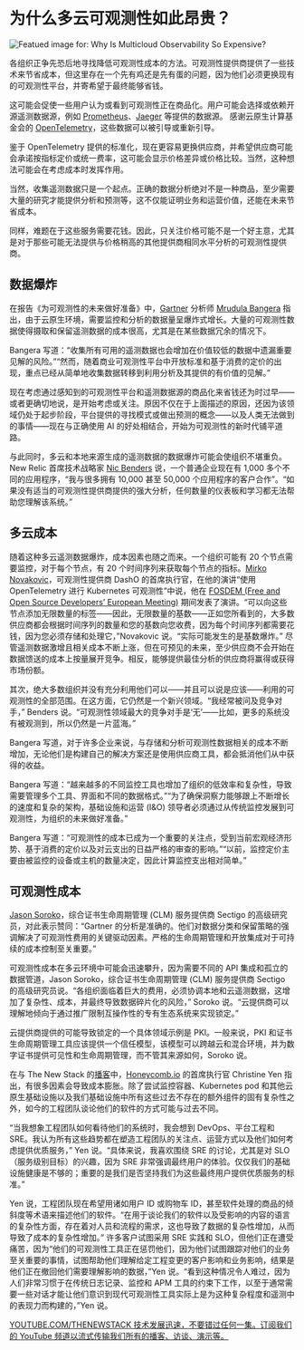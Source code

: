 # 为什么多云可观测性如此昂贵？

![Featued image for: Why Is Multicloud Observability So Expensive?](https://cdn.thenewstack.io/media/2025/03/7dbf2cb8-money-42955_1280-1024x680.png)

各组织正争先恐后地寻找降低可观测性成本的方法。可观测性提供商提供了一些技术来节省成本，但这里存在一个先有鸡还是先有蛋的问题，因为他们必须更换现有的可观测性平台，并寄希望于最终能够省钱。

这可能会促使一些用户认为或看到可观测性正在商品化。用户可能会选择或依赖开源遥测数据源，例如 [Prometheus](https://thenewstack.io/creating-a-path-for-prometheus-success/)、[Jaeger](https://thenewstack.io/jaeger-vs-zipkin-battle-of-the-open-source-tracing-tools/) 等提供的数据源。 感谢云原生计算基金会的 [OpenTelemetry](https://thenewstack.io/opentelemetry-whats-new-with-the-second-biggest-cncf-project/)，这些数据可以被引导或重新引导。

鉴于 OpenTelemetry 提供的标准化，现在更容易更换供应商，并希望供应商可能会承诺按指标定价或统一费率，这可能会显示价格差异或价格比较。当然，这种想法可能会在考虑成本时发挥作用。

当然，收集遥测数据只是一个起点。正确的数据分析绝对不是一种商品，至少需要大量的研究才能提供分析和预测等，这不仅能证明业务和运营价值，还能在未来节省成本。

同样，难题在于这些服务需要花钱。因此，只关注价格可能不是一个好主意，尤其是对于那些可能无法提供与价格稍高的其他提供商相同水平分析的可观测性提供商。

## 数据爆炸

在报告《为可观测性的未来做好准备》中，[Gartner](http://www.gartner.com) 分析师 [Mrudula Bangera](https://www.linkedin.com/in/mrudula-bangera-a4989933) 指出，由于云原生环境，需要监控和分析的数据量呈爆炸式增长。大量的可观测性数据使得摄取和保留遥测数据的成本很高，尤其是在某些数据冗余的情况下。

Bangera 写道：“收集所有可用的遥测数据也会增加在价值较低的数据中遗漏重要见解的风险。”“然而，随着商业可观测性平台中开放标准和基于消费的定价的出现，重点已经从简单地收集数据转移到利用分析及其提供的有价值的见解。”

现在考虑通过感知到的可观测性平台和遥测数据源的商品化来省钱还为时过早——或者更确切地说，是开始考虑或关注。原因不仅在于上面描述的原因，还因为该领域仍处于起步阶段，平台提供的寻找模式或做出预测的概念——以及人类无法做到的事情——现在与正确使用 AI 的好处相结合，开始为可观测性的新时代铺平道路。

与此同时，多云和本地来源生成的遥测数据的数据爆炸可能会使组织不堪重负。New Relic 首席技术战略家 [Nic Benders](https://www.linkedin.com/in/benders/) 说，一个普通企业现在有 1,000 多个不同的应用程序，“我与很多拥有 10,000 甚至 50,000 个应用程序的客户合作”。“如果没有适当的可观测性提供商提供的强大分析，任何数量的仪表板和学习都无法帮助您理解该系统。”

## 多云成本

随着这种多云遥测数据爆炸，成本因素也随之而来。一个组织可能有 20 个节点需要监控，对于每个节点，有 20 个时间序列来获取每个节点的指标。[Mirko Novakovic](https://www.linkedin.com/in/mirkonovakovic/?originalSubdomain=de)，可观测性提供商 DashO 的首席执行官，在他的演讲“使用 OpenTelemetry 进行 Kubernetes 可观测性”中说，他在 [FOSDEM (Free and Open Source Developers’ European Meeting)](https://fosdem.org/) 期间发表了演讲。“可以向这些节点添加无限数量的标签——因此，无限数量的基数——正如您所看到的，大多数供应商都会根据时间序列的数量和您的基数向您收费，因为每个时间序列都需要花钱，因为您必须存储和处理它，”Novakovic 说。“实际可能发生的是基数爆炸。”
尽管遥测数据激增且相关成本不断上涨，但在可预见的未来，至少供应商不会开始在数据馈送的成本上按量展开竞争。相反，能够提供最佳分析的供应商将赢得或获得市场份额。

其次，绝大多数组织并没有充分利用他们可以——并且可以说是应该——利用的可观测性的全部范围。在这方面，它仍然是一个新兴领域。“我经常被问及竞争对手，” Benders 说。“可观测性领域最大的竞争对手是‘无’——比如，更多的系统没有被观测到，所以仍然是一片蓝海。”

Bangera 写道，对于许多企业来说，与存储和分析可观测性数据相关的成本不断增加，无论他们是构建自己的解决方案还是使用供应商工具，都会抵消他们从中获得的收益。

Bangera 写道：“越来越多的不同监控工具也增加了组织的低效率和复杂性，导致需要管理多个工具、界面和不同的数据格式。”“为了确保洞察力能够跟上不断增长的速度和复杂的架构，基础设施和运营 (I&O) 领导者必须通过从传统监控发展到可观测性，为组织的未来做好准备。”

Bangera 写道：“可观测性的成本已成为一个重要的关注点，受到当前宏观经济形势、基于消费的定价以及对云支出的日益严格的审查的影响。”“以前，监控定价主要由被监控的设备或主机的数量决定，因此计算监控支出相对简单。”

## 可观测性成本

[Jason Soroko](https://www.sectigo.com/contributors/jason-soroko)，综合证书生命周期管理 (CLM) 服务提供商 Sectigo 的高级研究员，对此表示赞同：“Gartner 的分析是准确的。他们对数据分类和保留策略的强调解决了可观测性费用的关键驱动因素。严格的生命周期管理和开放集成对于可持续的成本控制至关重要。”

可观测性成本在多云环境中可能会迅速攀升，因为需要不同的 API 集成和孤立的数据管道，Jason Soroko，综合证书生命周期管理 (CLM) 服务提供商 Sectigo 的高级研究员说。“各组织面临着巨大的费用，必须协调本地和云遥测数据，这增加了复杂性、成本，并最终导致数据碎片化的风险，” Soroko 说。“云提供商可以理解地倾向于通过推广限制互操作性的专有生态系统来实现锁定。”

云提供商提供的可能导致锁定的一个具体领域示例是 PKI。一般来说，PKI 和证书生命周期管理工具应该提供一个信任模型，该模型可以跨越云和混合环境，并为数字证书提供可见性和生命周期管理，而不管其来源如何，Soroko 说。

在与 The New Stack 的[播客](https://thenewstack.io/whats-driving-the-rising-cost-of-observability/)中，[Honeycomb.io](https://www.honeycomb.io/?utm_content=inline+mention) 的首席执行官 Christine Yen 指出，有很多因素会导致成本膨胀。除了尝试监控容器、Kubernetes pod 和其他云原生基础设施以及我们基础设施中所有这些过去不存在的额外组件的固有复杂性之外，如今的工程团队谈论他们的软件的方式可能与过去不同。

“当我想象工程团队如何看待他们的系统时，我会想到 DevOps、平台工程和 SRE。我认为所有这些趋势都在塑造工程团队的关注点、运营方式以及他们如何考虑提供优质服务，” Yen 说。“具体来说，我喜欢围绕 SRE 的讨论，尤其是对 SLO（服务级别目标）的兴趣，因为 SRE 非常强调最终用户的体验。仅仅我们的基础设施健康是不够的；重要的是我们是否坚持我们为这些最终用户提供优质服务的标准。”

Yen 说，工程团队现在希望用诸如用户 ID 或购物车 ID，甚至软件处理的商品的倾斜度等术语来描述他们的软件。“在用于谈论我们的软件以及受影响的内容的语言的复杂性方面，存在着对人员和流程的需求，这也导致了数据的复杂性增加，从而导致了成本的复杂性增加。”
许多客户试图采用 SRE 实践和 SLO，但他们正在遭受痛苦，因为“他们的可观测性工具正在惩罚他们，因为他们试图跟踪对他们的业务至关重要的事情，试图帮助他们理解给定工程变更的客户影响和业务影响，结果是他们正在撤回他们需要理解影响的数据，”Yen 说。“看到这种情况令人难过，因为人们非常习惯于在传统日志记录、监控和 APM 工具的约束下工作，以至于通常需要一些对话才能让他们意识到现代可观测性工具实际上是为这种复杂程度和遥测中的表现力而构建的，”Yen 说。

[
YOUTUBE.COM/THENEWSTACK
技术发展迅速，不要错过任何一集。订阅我们的 YouTube 频道以流式传输我们所有的播客、访谈、演示等。
](https://youtube.com/thenewstack?sub_confirmation=1)